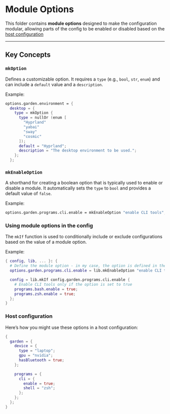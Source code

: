 # Module Options

This folder contains **module options** designed to make the configuration
modular, allowing parts of the config to be enabled or disabled based on the
[host configuration](../../../hosts)

---

## Key Concepts

### `mkOption`

Defines a customizable option. It requires a `type` (e.g., `bool`, `str`,
`enum`) and can include a `default` value and a `description`.

Example:

```nix
options.garden.environment = {
  desktop = {
    type = mkOption {
      type = nullOr (enum [
        "Hyprland"
        "yabai"
        "sway"
        "cosmic"
      ]);
      default = "Hyprland";
      description = "The desktop environment to be used.";
    };
  };
```

### `mkEnableOption`

A shorthand for creating a boolean option that is typically used to enable or
disable a module. It automatically sets the `type` to `bool` and provides a
default value of `false`.

Example:

```nix
options.garden.programs.cli.enable = mkEnableOption "enable CLI tools";
```

### Using module options in the config

The `mkIf` function is used to conditionally include or exclude configurations
based on the value of a module option.

Example:

```nix
{ config, lib, ... }: {
  # Define the module option - in my case, the option is defined in the modules folder rather than in the file where the condition is applied
  options.garden.programs.cli.enable = lib.mkEnableOption "enable CLI tools";

  config = lib.mkIf config.garden.programs.cli.enable {
    # Enable CLI tools only if the option is set to true
    programs.bash.enable = true;
    programs.zsh.enable = true;
  };
}
```

### Host configuration

Here’s how you might use these options in a host configuration:

```nix
{
  garden = {
    device = {
      type = "laptop";
      gpu = "nvidia";
      hasBluetooth = true;
    };

    programs = {
      cli = {
        enable = true;
        shell = "zsh";
      };
    };
  };
}
```
